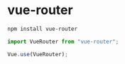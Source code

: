 # vue-router

```bash
npm install vue-router
```

```js
import VueRouter from "vue-router";

Vue.use(VueRouter);
```
